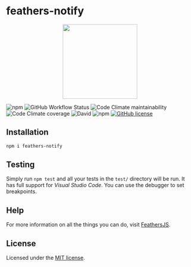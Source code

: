 # feathers-notify

<p align="center">
  <img src="https://feathers-notify.netlify.app/img/logo.svg" width="200">
</p>

![npm](https://img.shields.io/npm/v/feathers-notify)
![GitHub Workflow Status](https://img.shields.io/github/workflow/status/fratzinger/feathers-notify/Node.js%20CI)
![Code Climate maintainability](https://img.shields.io/codeclimate/maintainability/fratzinger/feathers-notify)
![Code Climate coverage](https://img.shields.io/codeclimate/coverage/fratzinger/feathers-notify)
![David](https://img.shields.io/david/fratzinger/feathers-notify)
![npm](https://img.shields.io/npm/dm/feathers-notify)
[![GitHub license](https://img.shields.io/github/license/fratzinger/feathers-notify)](https://github.com/fratzinger/feathers-notify/blob/master/LICENSE)

## Installation

```bash
npm i feathers-notify
```

## Testing

Simply run `npm test` and all your tests in the `test/` directory will be run. It has full support for *Visual Studio Code*. You can use the debugger to set breakpoints.

## Help

For more information on all the things you can do, visit [FeathersJS](http://docs.feathersjs.com).

## License

Licensed under the [MIT license](LICENSE).